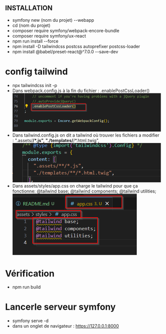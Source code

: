 ## INSTALLATION
- symfony new (nom du projet) --webapp
- cd (nom du projet)
- composer require symfony/webpack-encore-bundle
- composer require symfony/ux-react
- npm run install --force
- npm install -D tailwindcss postcss autoprefixer postcss-loader
- npm install @babel/preset-react@^7.0.0 --save-dev
# config tailwind
- npx tailwindcss init -p
- Dans webpack.config.js à la fin du fichier : .enablePostCssLoader()
![webpackconfig-tailwind](image.png)
- Dans tailwind.config.js on dit a tailwind où trouver les fichiers a modifier : 
    ".assets/**/*.js",
    "./templates/**/*.html.twig",
![tailwind-config-js](image-1.png)
- Dans assets/styles/app.css on charge le tailwind pour que ça fonctionne: 
@tailwind base;
@tailwind components;
@tailwind utilities;
![tailwind-app-css](image-2.png)

# Vérification
- npm run build

# Lancerle serveur symfony
- symfony serve -d
- dans un onglet de navigateur : https://127.0.0.1:8000

